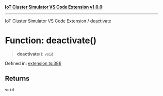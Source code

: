 [**IoT Cluster Simulator VS Code Extension v1.0.0**](../README.md)

***

[IoT Cluster Simulator VS Code Extension](../globals.md) / deactivate

# Function: deactivate()

> **deactivate**(): `void`

Defined in: [extension.ts:386](TypedClusterkitClusterSimulator/blob/b6521dcded4f1f5d59583360acb356434b7a1530/src/extension.ts#L386)

## Returns

`void`
